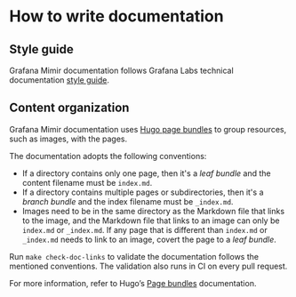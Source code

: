 # How to write documentation

## Style guide

Grafana Mimir documentation follows Grafana Labs technical documentation [style guide](https://github.com/grafana/grafana/blob/main/contribute/documentation/README.md).

## Content organization

Grafana Mimir documentation uses [Hugo page bundles](https://gohugo.io/content-management/page-bundles/) to group resources, such as images, with the pages.

The documentation adopts the following conventions:

- If a directory contains only one page, then it's a _leaf bundle_ and the content filename must be `index.md`.
- If a directory contains multiple pages or subdirectories, then it's a _branch bundle_ and the index filename must be `_index.md`.
- Images need to be in the same directory as the Markdown file that links to the image, and the Markdown file that links to an image can only be `index.md` or `_index.md`. If any page that is different than `index.md` or `_index.md` needs to link to an image, covert the page to a _leaf bundle_.

Run `make check-doc-links` to validate the documentation follows the mentioned conventions.
The validation also runs in CI on every pull request.

For more information, refer to Hugo’s [Page bundles](https://gohugo.io/content-management/page-bundles/) documentation.
